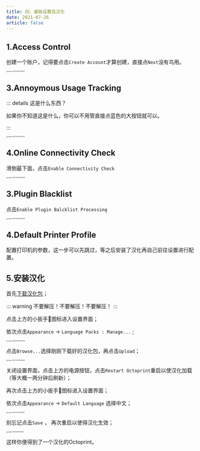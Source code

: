 ```yaml
---
title: 四、基础设置及汉化
date: 2021-07-26
article: false
---
```




## 1.Access Control

创建一个账户，记得要点击`Create Account`才算创建，直接点`Next`没有鸟用。

<img src="https://i.loli.net/2021/07/26/oauTeNPJ54UCvME.png" alt="image-20210726104758577" style="zoom:25%;" />

## 3.Annoymous Usage Tracking

::: details 这是什么东西？

如果你不知道这是什么，你可以不用管直接点蓝色的大按钮就可以。

:::

<img src="https://i.loli.net/2021/07/26/yZ9KhP7NvGjiC5w.png" alt="image-20210726105043231" style="zoom:25%;" />

## 4.Online Connectivity Check

滑倒最下面，点击`Enable Connectivity Check `

<img src="https://i.loli.net/2021/07/26/vX5dNl19AQhfbLj.png" alt="image-20210726105500583" style="zoom:25%;" />

## 3.Plugin Blacklist

点击`Enable Plugin Balcklist Processing `

<img src="https://i.loli.net/2021/07/26/7vg8udMayCbPXLB.png" alt="image-20210726105644491" style="zoom:25%;" />

## 4.Default Printer Profile

配置打印机的参数，这一步可以先跳过，等之后安装了汉化再自己前往设置进行配置。

## 5.安装汉化

首先[下载汉化包](https://www.lanzoui.com/i6vc5fe)；

::: warning
不要解压！不要解压！不要解压！
:::

点击上方的小扳手🔧图标进入设置界面；

依次点击`Appearance` -> `Language Packs : Manage...` ;

<img src="https://i.loli.net/2021/07/26/EQNZubO1iHaey5V.png" alt="image-20210726110504063" style="zoom:25%;" />

点击`Browse...`选择刚刚下载好的汉化包，再点击`Upload`；

<img src="https://i.loli.net/2021/07/26/sjVuxaQPOGId8K3.png" alt="image-20210726110645964" style="zoom:25%;" />

关闭设置界面，点击上方的电源按钮，点击`Restart Octoprint`重启以使汉化加载（等大概一两分钟后刷新）；

再次点击上方的小扳手🔧图标进入设置界面；

依次点击`Appearance` -> `Default Language` 选择中文；

<img src="https://i.loli.net/2021/07/26/gKRdzxCLTOswFM4.png" alt="image-20210726111403834" style="zoom:25%;" />

别忘记点击`Save` ， 再次重启以使得汉化生效；

<img src="https://i.loli.net/2021/07/26/RaSjGrZm3cNfM9B.png" alt="image-20210726111613112" style="zoom:25%;" />

这样你便得到了一个汉化的Octoprint。

